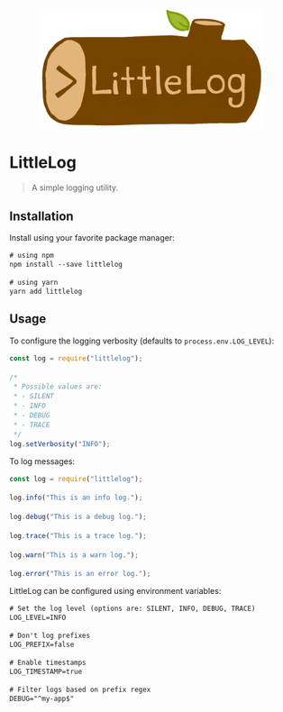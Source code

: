 <p align="center">
  <img src="https://raw.githubusercontent.com/jakehamilton/littlethings/main/packages/log/assets/littlelog.png" width="400">
</p>

# LittleLog

> A simple logging utility.

## Installation

Install using your favorite package manager:

```shell
# using npm
npm install --save littlelog

# using yarn
yarn add littlelog
```

## Usage

To configure the logging verbosity (defaults to `process.env.LOG_LEVEL`):

```js
const log = require("littlelog");

/*
 * Possible values are:
 * - SILENT
 * - INFO
 * - DEBUG
 * - TRACE
 */
log.setVerbosity("INFO");
```

To log messages:

```js
const log = require("littlelog");

log.info("This is an info log.");

log.debug("This is a debug log.");

log.trace("This is a trace log.");

log.warn("This is a warn log.");

log.error("This is an error log.");
```

LittleLog can be configured using environment variables:

```shell
# Set the log level (options are: SILENT, INFO, DEBUG, TRACE)
LOG_LEVEL=INFO

# Don't log prefixes
LOG_PREFIX=false

# Enable timestamps
LOG_TIMESTAMP=true

# Filter logs based on prefix regex
DEBUG="^my-app$"
```
